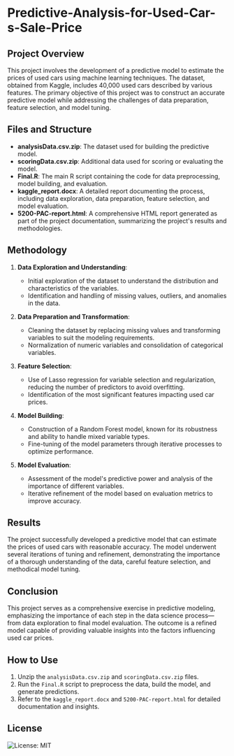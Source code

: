 # Predictive-Analysis-for-Used-Car-s-Sale-Price

## Project Overview

This project involves the development of a predictive model to estimate the prices of used cars using machine learning techniques. The dataset, obtained from Kaggle, includes 40,000 used cars described by various features. The primary objective of this project was to construct an accurate predictive model while addressing the challenges of data preparation, feature selection, and model tuning.

## Files and Structure

- **analysisData.csv.zip**: The dataset used for building the predictive model.
- **scoringData.csv.zip**: Additional data used for scoring or evaluating the model.
- **Final.R**: The main R script containing the code for data preprocessing, model building, and evaluation.
- **kaggle_report.docx**: A detailed report documenting the process, including data exploration, data preparation, feature selection, and model evaluation.
- **5200-PAC-report.html**: A comprehensive HTML report generated as part of the project documentation, summarizing the project's results and methodologies.

## Methodology

1. **Data Exploration and Understanding**:
   - Initial exploration of the dataset to understand the distribution and characteristics of the variables.
   - Identification and handling of missing values, outliers, and anomalies in the data.

2. **Data Preparation and Transformation**:
   - Cleaning the dataset by replacing missing values and transforming variables to suit the modeling requirements.
   - Normalization of numeric variables and consolidation of categorical variables.

3. **Feature Selection**:
   - Use of Lasso regression for variable selection and regularization, reducing the number of predictors to avoid overfitting.
   - Identification of the most significant features impacting used car prices.

4. **Model Building**:
   - Construction of a Random Forest model, known for its robustness and ability to handle mixed variable types.
   - Fine-tuning of the model parameters through iterative processes to optimize performance.

5. **Model Evaluation**:
   - Assessment of the model's predictive power and analysis of the importance of different variables.
   - Iterative refinement of the model based on evaluation metrics to improve accuracy.

## Results

The project successfully developed a predictive model that can estimate the prices of used cars with reasonable accuracy. The model underwent several iterations of tuning and refinement, demonstrating the importance of a thorough understanding of the data, careful feature selection, and methodical model tuning.

## Conclusion

This project serves as a comprehensive exercise in predictive modeling, emphasizing the importance of each step in the data science process—from data exploration to final model evaluation. The outcome is a refined model capable of providing valuable insights into the factors influencing used car prices.

## How to Use

1. Unzip the `analysisData.csv.zip` and `scoringData.csv.zip` files.
2. Run the `Final.R` script to preprocess the data, build the model, and generate predictions.
3. Refer to the `kaggle_report.docx` and `5200-PAC-report.html` for detailed documentation and insights.

## License
![License: MIT](https://img.shields.io/badge/License-MIT-green.svg?style=for-the-badge)
